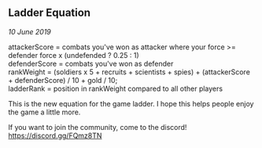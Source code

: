 Ladder Equation
---
_10 June 2019_

attackerScore = combats you've won as attacker where your force >= defender force x (undefended ? 0.25 : 1)  
defenderScore = combats you've won as defender  
rankWeight = (soldiers x 5 + recruits + scientists + spies) + (attackerScore + defenderScore) / 10 + gold / 10;  
ladderRank = position in rankWeight compared to all other players  

This is the new equation for the game ladder. I hope this helps people enjoy the game a little more.

If you want to join the community, come to the discord! https://discord.gg/FQmz8TN

